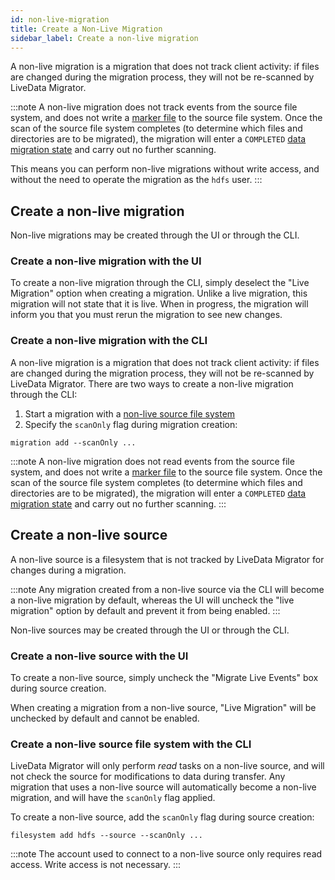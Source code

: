 ```yaml
---
id: non-live-migration
title: Create a Non-Live Migration
sidebar_label: Create a non-live migration
---
```


A non-live migration is a migration that does not track client activity: if files are changed during the migration process, they will not be re-scanned by LiveData Migrator.

:::note
A non-live migration does not track events from the source file system, and does not write a [marker file](./configuration-ldm.md/#hdfs-marker-storage) to the source file system. Once the scan of the source file system completes (to determine which files and directories are to be migrated), the migration will enter a `COMPLETED` [data migration state](./manage-migrations.md/#data-migration-states) and carry out no further scanning.

This means you can perform non-live migrations without write access, and without the need to operate the migration as the `hdfs` user.
:::

## Create a non-live migration

Non-live migrations may be created through the UI or through the CLI.

### Create a non-live migration with the UI

To create a non-live migration through the CLI, simply deselect the "Live Migration" option when creating a migration. Unlike a live migration, this migration will not state that it is live. When in progress, the migration will inform you that you must rerun the migration to see new changes.

### Create a non-live migration with the CLI

A non-live migration is a migration that does not track client activity: if files are changed during the migration process, they will not be re-scanned by LiveData Migrator. There are two ways to create a non-live migration through the CLI:

1. Start a migration with a [non-live source file system](#create-a-non-live-source)
1. Specify the `scanOnly` flag during migration creation:

```text="Code"
migration add --scanOnly ...
```

:::note
A non-live migration does not read events from the source file system, and does not write a [marker file](./configuration-ldm.md/#hdfs-marker-storage) to the source file system. Once the scan of the source file system completes (to determine which files and directories are to be migrated), the migration will enter a `COMPLETED` [data migration state](./manage-migrations.md/#data-migration-states) and carry out no further scanning.
:::

## Create a non-live source

A non-live source is a filesystem that is not tracked by LiveData Migrator for changes during a migration.

:::note
Any migration created from a non-live source via the CLI will become a non-live migration by default, whereas the UI will uncheck the "live migration" option by default and prevent it from being enabled.
:::

Non-live sources may be created through the UI or through the CLI.

### Create a non-live source with the UI

To create a non-live source, simply uncheck the "Migrate Live Events" box during source creation.

When creating a migration from a non-live source, "Live Migration" will be unchecked by default and cannot be enabled.

### Create a non-live source file system with the CLI

LiveData Migrator will only perform *read* tasks on a non-live source, and will not check the source for modifications to data during transfer. Any migration that uses a non-live source will automatically become a non-live migration, and will have the `scanOnly` flag applied.

To create a non-live source, add the `scanOnly` flag during source creation:

```text="Code"
filesystem add hdfs --source --scanOnly ...
```

:::note
The account used to connect to a non-live source only requires read access. Write access is not necessary.
:::
